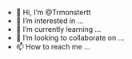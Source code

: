 - 👋 Hi, I’m @Trmonstertt
- 👀 I’m interested in ...
- 🌱 I’m currently learning ...
- 💞️ I’m looking to collaborate on ...
- 📫 How to reach me ...

<!---
Trmonstertt/Trmonstertt is a ✨ special ✨ repository because its `README.md` (this file) appears on your GitHub profile.
You can click the Preview link to take a look at your changes.
--->

